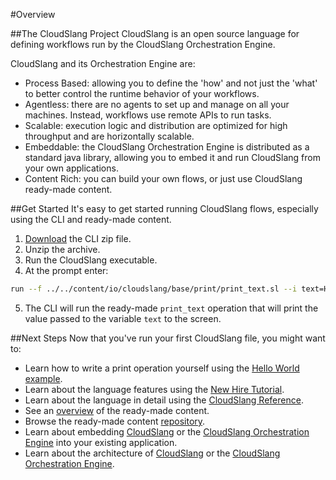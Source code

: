 #Overview

##The CloudSlang Project
CloudSlang is an open source language for defining workflows run by the CloudSlang Orchestration Engine.

CloudSlang and its Orchestration Engine are:

+ Process Based: allowing you to define the 'how' and not just the 'what' to better control the runtime behavior of your workflows.
+ Agentless: there are no agents to set up and manage on all your machines. Instead, workflows use remote APIs to run tasks.
+ Scalable: execution logic and distribution are optimized for high throughput and are horizontally scalable.
+ Embeddable: the CloudSlang Orchestration Engine is distributed as a standard java library, allowing you to embed it and run CloudSlang from your own applications.
+ Content Rich: you can build your own flows, or just use CloudSlang ready-made content. 

##Get Started
It's easy to get started running CloudSlang flows, especially using the CLI and ready-made content.

1. [Download](https://github.com/CloudSlang/cloud-slang/releases/latest) the CLI zip file. 
2. Unzip the archive.
3. Run the CloudSlang executable. 
4. At the prompt enter: 
  ```bash
  run --f ../../content/io/cloudslang/base/print/print_text.sl --i text=Hi
  ```
5. The CLI will run the ready-made `print_text` operation that will print the value passed to the variable `text` to the screen.

##Next Steps
Now that you've run your first CloudSlang file, you might want to:

+ Learn how to write a print operation yourself using the [Hello World example](#/docs#hello-world-example).
+ Learn about the language features using the [New Hire Tutorial](http://cloudslang-tutorials.readthedocs.org).
+ Learn about the language in detail using the [CloudSlang Reference](#/docs#cloudslang-reference).
+ See an [overview](https://github.com/CloudSlang/cloud-slang-content/blob/master/DOCS.md) of the ready-made content.
+ Browse the ready-made content [repository](https://github.com/CloudSlang/cloud-slang-content).
+ Learn about embedding [CloudSlang](#/docs#embedded-cloudslang) or the [CloudSlang Orchestration Engine](#/docs#embedded-cloudslang-orchestration-engine) into your existing application.
+ Learn about the architecture of [CloudSlang](#/docs#cloudslang-architecture) or the [CloudSlang Orchestration Engine](#/docs#cloudslang-orchestration-engine-architecture).
